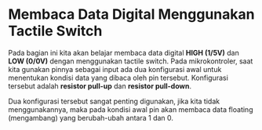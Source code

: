 # Membaca Data Digital Menggunakan Tactile Switch

Pada bagian ini kita akan belajar membaca data digital **HIGH (1/5V)** dan **LOW (0/0V)** dengan menggunakan tactile switch. Pada mikrokontroler, saat kita gunakan pinnya sebagai input ada dua konfigurasi awal untuk menentukan kondisi data yang dibaca oleh pin tersebut. Konfigurasi tersebut adalah **resistor pull-up** dan **resistor pull-down**.

Dua konfigurasi tersebut sangat penting digunakan, jika kita tidak menggunakannya, maka pada kondisi awal pin akan membaca data floating (mengambang) yang berubah-ubah antara 1 dan 0.
